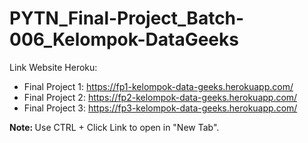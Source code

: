 # PYTN_Final-Project_Batch-006_Kelompok-DataGeeks


Link Website Heroku:
- Final Project 1: https://fp1-kelompok-data-geeks.herokuapp.com/
- Final Project 2: https://fp2-kelompok-data-geeks.herokuapp.com/
- Final Project 3: https://fp3-kelompok-data-geeks.herokuapp.com/

<b>Note: </b> Use CTRL + Click Link to open in "New Tab".
